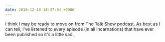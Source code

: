 ```yaml
---
date: 2018-12-18 18:47:04 +0900
---
```

I think I may be ready to move on from The Talk Show podcast. As best as I can tell, I've listened to every episode (in all incarnations) that have ever been published so it's a little sad.
